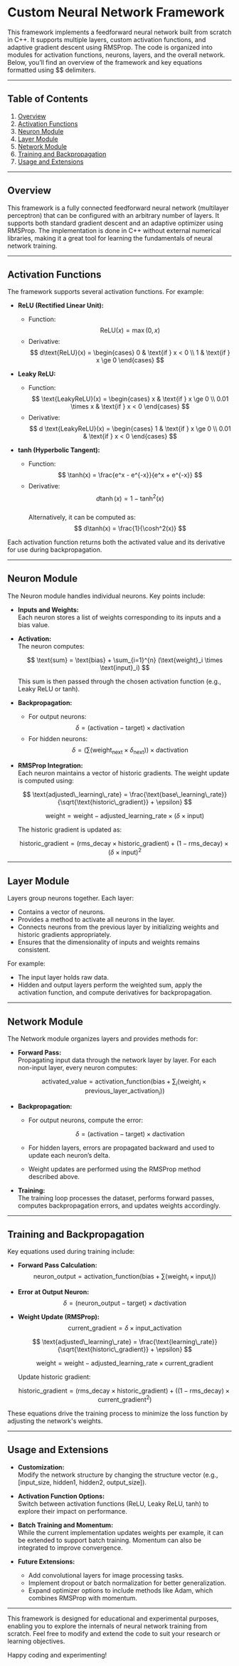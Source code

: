 # Custom Neural Network Framework

This framework implements a feedforward neural network built from scratch in C++. It supports multiple layers, custom activation functions, and adaptive gradient descent using RMSProp. The code is organized into modules for activation functions, neurons, layers, and the overall network. Below, you’ll find an overview of the framework and key equations formatted using $$ delimiters.

---

## Table of Contents

1. [Overview](#overview)
2. [Activation Functions](#activation-functions)
3. [Neuron Module](#neuron-module)
4. [Layer Module](#layer-module)
5. [Network Module](#network-module)
6. [Training and Backpropagation](#training-and-backpropagation)
7. [Usage and Extensions](#usage-and-extensions)

---

## Overview

This framework is a fully connected feedforward neural network (multilayer perceptron) that can be configured with an arbitrary number of layers. It supports both standard gradient descent and an adaptive optimizer using RMSProp. The implementation is done in C++ without external numerical libraries, making it a great tool for learning the fundamentals of neural network training.

---

## Activation Functions

The framework supports several activation functions. For example:

- **ReLU (Rectified Linear Unit):**  
  - Function: $$ \text{ReLU}(x) = \max(0, x) $$  
  - Derivative: $$ d\text{ReLU}(x) = \begin{cases} 0 & \text{if } x < 0 \\ 1 & \text{if } x \ge 0 \end{cases} $$

- **Leaky ReLU:**  
  - Function: $$ \text{LeakyReLU}(x) = \begin{cases} x & \text{if } x \ge 0 \\ 0.01 \times x & \text{if } x < 0 \end{cases} $$  
  - Derivative: $$ d \text{LeakyReLU}(x) = \begin{cases} 1 & \text{if } x \ge 0 \\ 0.01 & \text{if } x < 0 \end{cases} $$

- **tanh (Hyperbolic Tangent):**  
  - Function: $$ \tanh(x) = \frac{e^x - e^{-x}}{e^x + e^{-x}} $$  
  - Derivative: $$ d\tanh(x) = 1 - \tanh^2(x) $$  
    Alternatively, it can be computed as:  
    $$ d\tanh(x) = \frac{1}{\cosh^2(x)} $$

Each activation function returns both the activated value and its derivative for use during backpropagation.

---

## Neuron Module

The Neuron module handles individual neurons. Key points include:

- **Inputs and Weights:**  
  Each neuron stores a list of weights corresponding to its inputs and a bias value.

- **Activation:**  
  The neuron computes:
  
  $$ \text{sum} = \text{bias} + \sum_{i=1}^{n} (\text{weight}_i \times \text{input}_i) $$

  This sum is then passed through the chosen activation function (e.g., Leaky ReLU or tanh).

- **Backpropagation:**  
  - For output neurons:  
    $$ \delta = (\text{activation} - \text{target}) \times d\text{activation} $$  
  - For hidden neurons:  
    $$ \delta = \left( \sum (\text{weight}_{\text{next}} \times \delta_{\text{next}}) \right) \times d\text{activation} $$

- **RMSProp Integration:**  
  Each neuron maintains a vector of historic gradients. The weight update is computed using:

  $$ \text{adjusted\_learning\_rate} = \frac{\text{base\_learning\_rate}}{\sqrt{\text{historic\_gradient}} + \epsilon} $$

  $$ \text{weight} = \text{weight} - \text{adjusted\_learning\_rate} \times (\delta \times \text{input}) $$

  The historic gradient is updated as:

  $$ \text{historic\_gradient} = (\text{rms\_decay} \times \text{historic\_gradient}) + (1 - \text{rms\_decay}) \times (\delta \times \text{input})^2 $$

---

## Layer Module

Layers group neurons together. Each layer:

- Contains a vector of neurons.
- Provides a method to activate all neurons in the layer.
- Connects neurons from the previous layer by initializing weights and historic gradients appropriately.
- Ensures that the dimensionality of inputs and weights remains consistent.

For example:
- The input layer holds raw data.
- Hidden and output layers perform the weighted sum, apply the activation function, and compute derivatives for backpropagation.

---

## Network Module

The Network module organizes layers and provides methods for:

- **Forward Pass:**  
  Propagating input data through the network layer by layer. For each non-input layer, every neuron computes:

  $$ \text{activated\_value} = \text{activation\_function}\left( \text{bias} + \sum_{i} (\text{weight}_i \times \text{previous\_layer\_activation}_i) \right) $$

- **Backpropagation:**  
  - For output neurons, compute the error:
  
    $$ \delta = (\text{activation} - \text{target}) \times d\text{activation} $$
  
  - For hidden layers, errors are propagated backward and used to update each neuron’s delta.
  
  - Weight updates are performed using the RMSProp method described above.

- **Training:**  
  The training loop processes the dataset, performs forward passes, computes backpropagation errors, and updates weights accordingly.

---

## Training and Backpropagation

Key equations used during training include:

- **Forward Pass Calculation:**  
  $$ \text{neuron\_output} = \text{activation\_function}\left( \text{bias} + \sum (\text{weight}_i \times \text{input}_i) \right) $$

- **Error at Output Neuron:**  
  $$ \delta = (\text{neuron\_output} - \text{target}) \times d\text{activation} $$

- **Weight Update (RMSProp):**  
  $$ \text{current\_gradient} = \delta \times \text{input\_activation} $$

  $$ \text{adjusted\_learning\_rate} = \frac{\text{learning\_rate}}{\sqrt{\text{historic\_gradient}} + \epsilon} $$

  $$ \text{weight} = \text{weight} - \text{adjusted\_learning\_rate} \times \text{current\_gradient} $$

  Update historic gradient:

  $$ \text{historic\_gradient} = (\text{rms\_decay} \times \text{historic\_gradient}) + ((1 - \text{rms\_decay}) \times \text{current\_gradient}^2) $$

These equations drive the training process to minimize the loss function by adjusting the network's weights.

---

## Usage and Extensions

- **Customization:**  
  Modify the network structure by changing the structure vector (e.g., [input_size, hidden1, hidden2, output_size]).

- **Activation Function Options:**  
  Switch between activation functions (ReLU, Leaky ReLU, tanh) to explore their impact on performance.

- **Batch Training and Momentum:**  
  While the current implementation updates weights per example, it can be extended to support batch training. Momentum can also be integrated to improve convergence.

- **Future Extensions:**  
  - Add convolutional layers for image processing tasks.
  - Implement dropout or batch normalization for better generalization.
  - Expand optimizer options to include methods like Adam, which combines RMSProp with momentum.

---

This framework is designed for educational and experimental purposes, enabling you to explore the internals of neural network training from scratch. Feel free to modify and extend the code to suit your research or learning objectives.

Happy coding and experimenting!
